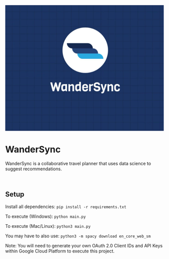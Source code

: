 <img src="website/static/images/WanderSync.jpeg">

# WanderSync

WanderSync is a collaborative travel planner that uses data science to suggest recommendations.

<br>

## Setup

Install all dependencies: `pip install -r requirements.txt`

To execute (Windows): `python main.py`

To execute (Mac/Linux): `python3 main.py`

You may have to also use: `python3 -m spacy download en_core_web_sm`

Note: You will need to generate your own OAuth 2.0 Client IDs and API Keys within Google Cloud Platform to execute this project. 